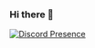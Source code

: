 ### Hi there 👋

[![Discord Presence](https://lynse.net/api/221569955236282368)](https://discord.com/users/221569955236282368)

